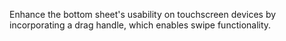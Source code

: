 Enhance the bottom sheet's usability on touchscreen devices by incorporating a drag handle, which enables swipe functionality.
